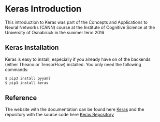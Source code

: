 # Keras Introduction
This introduction to Keras was part of the Concepts and Applications to Neural Networks (CANN) course at the Institute of Cognitive Science at the University of Osnabrück in the summer term 2016


## Keras Installation
Keras is easy to install, especially if you already have on of the backends (either Theano or TensorFlow) installed. You only need the following commands:

```sh
$ pip3 install pyyaml
$ pip3 install keras
```
## Reference
The website with the documentation can be found here [Keras](http://keras.io/) and the repository with the source code here [Keras Repository](https://github.com/fchollet/keras)
